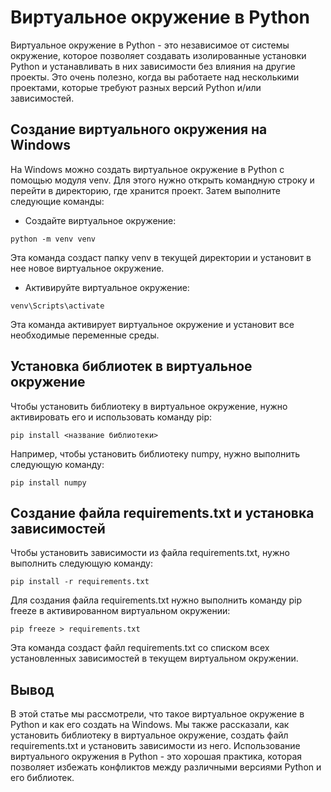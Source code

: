 # Виртуальное окружение в Python

Виртуальное окружение в Python - это независимое от системы окружение, которое позволяет создавать изолированные установки Python и устанавливать в них зависимости без влияния на другие проекты. Это очень полезно, когда вы работаете над несколькими проектами, которые требуют разных версий Python и/или зависимостей.

## Создание виртуального окружения на Windows

На Windows можно создать виртуальное окружение в Python с помощью модуля venv. Для этого нужно открыть командную строку и перейти в директорию, где хранится проект. Затем выполните следующие команды:

- Создайте виртуальное окружение:

```
python -m venv venv
```

Эта команда создаст папку venv в текущей директории и установит в нее новое виртуальное окружение.

- Активируйте виртуальное окружение:

```
venv\Scripts\activate
```

Эта команда активирует виртуальное окружение и установит все необходимые переменные среды.

## Установка библиотек в виртуальное окружение

Чтобы установить библиотеку в виртуальное окружение, нужно активировать его и использовать команду pip:

```
pip install <название библиотеки>
```

Например, чтобы установить библиотеку numpy, нужно выполнить следующую команду:

```
pip install numpy
```

## Создание файла requirements.txt и установка зависимостей

Чтобы установить зависимости из файла requirements.txt, нужно выполнить следующую команду:

```
pip install -r requirements.txt
```

Для создания файла requirements.txt нужно выполнить команду pip freeze в активированном виртуальном окружении:

```
pip freeze > requirements.txt
```

Эта команда создаст файл requirements.txt со списком всех установленных зависимостей в текущем виртуальном окружении.

## Вывод

В этой статье мы рассмотрели, что такое виртуальное окружение в Python и как его создать на Windows. Мы также рассказали, как установить библиотеку в виртуальное окружение, создать файл requirements.txt и установить зависимости из него. Использование виртуального окружения в Python - это хорошая практика, которая позволяет избежать конфликтов между различными версиями Python и его библиотек.